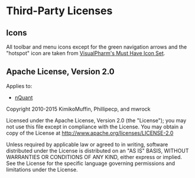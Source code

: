 ﻿Third-Party Licenses
====================

Icons
-----
All toolbar and menu icons except for the green navigation arrows and the "hotspot" icon are taken from [VisualPharm's Must Have Icon Set](http://www.visualpharm.com/must_have_icon_set/).

Apache License, Version 2.0
---------------------------
Applies to:
* [nQuant](https://github.com/KimikoMuffin/nQuant)

Copyright 2010-2015 KimikoMuffin, Phillipecp, and mwrock

Licensed under the Apache License, Version 2.0 (the "License");
you may not use this file except in compliance with the License.
You may obtain a copy of the License at http://www.apache.org/licenses/LICENSE-2.0

Unless required by applicable law or agreed to in writing, software
distributed under the License is distributed on an "AS IS" BASIS,
WITHOUT WARRANTIES OR CONDITIONS OF ANY KIND, either express or implied.
See the License for the specific language governing permissions and
limitations under the License.
